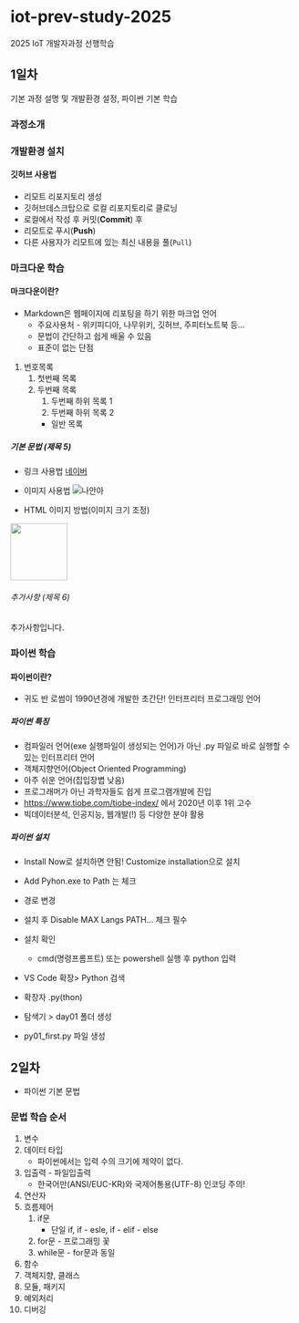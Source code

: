 # iot-prev-study-2025
2025 IoT 개발자과정 선행학습

## 1일차
기본 과정 설명 및 개발환경 설정, 파이썬 기본 학습

### 과정소개

### 개발환경 설치

#### 깃허브 사용법
- 리모트 리포지토리 생성
- 깃허브데스크탑으로 로컬 리포지토리로 클로닝
- 로컬에서 작성 후 커밋(**Commit**) 후
- 리모트로 푸시(**Push**)
- 다른 사용자가 리모트에 있는 최신 내용을 풀(`Pull`)

### 마크다운 학습

#### 마크다운이란?
- Markdown은 웹페이지에 리포팅을 하기 위한 마크업 언어
    - 주요사용처 - 위키피디아, 나무위키, 깃허브, 주피터노트북 등...
    - 문법이 간단하고 쉽게 배울 수 있음
    - 표준이 없는 단점

1. 번호목록
    1. 첫번째 목록
    2. 두번째 목록
        1. 두번째 하위 목록 1
        2. 두번째 하위 목록 2
        - 일반 목록

##### 기본 문법 (제목 5)
- 링크 사용법
[네이버](https://www.naver.com)

- 이미지 사용법
![나안아](https://img1.daumcdn.net/thumb/R1280x0.fjpg/?fname=http://t1.daumcdn.net/brunch/service/user/cnoC/image/0FLb5BJ8prwjPqpPVzqxfpfRpuU)

- HTML 이미지 방법(이미지 크기 조정)
<img src="https://img1.daumcdn.net/thumb/R1280x0.fjpg/?fname=http://t1.daumcdn.net/brunch/service/user/cnoC/image/0FLb5BJ8prwjPqpPVzqxfpfRpuU" width="100">

###### 추가사항 (제목 6)
추가사항입니다.

### 파이썬 학습

#### 파이썬이란?
- 귀도 반 로썸이 1990년경에 개발한 초간단! 인터프리터 프로그래밍 언어

##### 파이썬 특징
- 컴파일러 언어(exe 실행파일이 생성되는 언어)가 아닌 .py 파일로 바로 실행할 수 있는 인터프리터 언어
- 객체지향언어(Object Oriented Programming)
- 아주 쉬운 언어(집입장볍 낮음)
- 프로그래머가 아닌 과학자들도 쉽게 프로그램개발에 진입
- https://www.tiobe.com/tiobe-index/ 에서 2020년 이후 1위 고수
- 빅데이터분석, 인공지능, 웹개발(!) 등 다양한 분야 활용

##### 파이썬 설치
- Install Now로 설치하면 안됨! Customize installation으로 설치
-  Add Pyhon.exe to Path 는 체크
- 경로 변경
- 설치 후 Disable MAX Langs PATH... 체크 필수
- 설치 확인
    - cmd(명령프롬프트) 또는 powershell 실행 후 python 입력

- VS Code 확장> Python 검색
- 확장자 .py(thon)
- 탐색기 > day01 폴더 생성
- py01_first.py 파일 생성

## 2일차
- 파이썬 기본 문법

### 문법 학습 순서
1. 변수
2. 데이터 타입
    - 파이썬에서는 입력 수의 크기에 제약이 없다.
3. 입출력 - 파일입출력
    - 한국어만(ANSI/EUC-KR)와 국제어통용(UTF-8) 인코딩 주의!
4. 연산자
5. 흐름제어
    1. if문
        - 단일 if, if - esle, if - elif - else 
    2. for문 - 프로그래밍 꽃
    3. while문 - for문과 동일
6. 함수
7. 객체지향, 클래스
8. 모듈, 패키지
9. 예외처리
10. 디버깅
